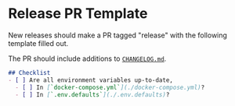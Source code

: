 # Release PR Template

New releases should make a PR tagged "release" with the following template filled out.

The PR should include additions to [`CHANGELOG.md`](../CHANGELOG.md).

```markdown
## Checklist
- [ ] Are all environment variables up-to-date,
  - [ ] In [`docker-compose.yml`](./docker-compose.yml)?
  - [ ] In [`.env.defaults`](./.env.defaults)?
```
